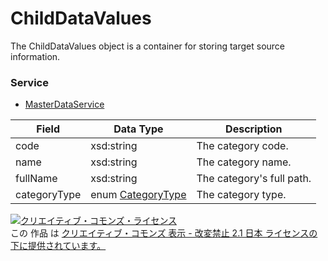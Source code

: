 # ChildDataValues
The ChildDataValues object is a container for storing target source information.
### Service
+ [MasterDataService](../services/MasterDataService.md)

| Field | Data Type | Description | 
|---|---|---|
| code| xsd:string| The category code. |
| name| xsd:string| The category name. |
| fullName| xsd:string| The category's full path. |
| categoryType| enum <a href="../data/CategoryType.md">CategoryType</a>| The category type. |
<a rel="license" href="http://creativecommons.org/licenses/by-nd/2.1/jp/"><img alt="クリエイティブ・コモンズ・ライセンス" style="border-width:0" src="https://i.creativecommons.org/l/by-nd/2.1/jp/88x31.png" /></a><br />この 作品 は <a rel="license" href="http://creativecommons.org/licenses/by-nd/2.1/jp/">クリエイティブ・コモンズ 表示 - 改変禁止 2.1 日本 ライセンスの下に提供されています。</a>
